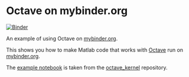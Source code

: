 # Octave on mybinder.org

[![Binder](https://mybinder.org/badge.svg)](https://mybinder.org/v2/gh/szhilin/octave/master?urlpath=lab/tree/index.ipynb)

An example of using Octave on [mybinder.org](https://mybinder.org/).

This shows you how to make Matlab code that works with [Octave](https://www.gnu.org/software/octave/) run on [mybinder.org](https://mybinder.org/).

The [example notebook](index.ipynb) is taken from the [octave_kernel](https://github.com/Calysto/octave_kernel) repository.
